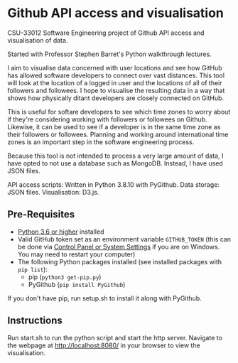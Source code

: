 # Github API access and visualisation

CSU-33012 Software Engineering project of Github API access and visualisation of data.

Started with Professor Stephen Barret's Python walkthrough lectures.

I aim to visualise data concerned with user locations and see how GitHub has allowed software developers to connect over vast distances. This tool will look at the location of a logged in user and the locations of all of their followers and followees. I hope to visualise the resulting data in a way that shows how physically ditant developers are closely connected on GitHub.

This is useful for softare developers to see which time zones to worry about if they're considering working with followers or followees on Github. Likewise, it can be used to see if a developer is in the same time zone as their followers or followees. Planning and working around international time zones is an important step in the software engineering process.

Because this tool is not intended to process a very large amount of data, I have opted to not use a database such as MongoDB. Instead, I have used JSON files.

API access scripts: Written in Python 3.8.10 with PyGithub.
Data storage: JSON files.
Visualisation: D3.js.

## Pre-Requisites

- [Python 3.6 or higher](https://www.python.org/downloads/) installed
- Valid GitHub token set as an environment variable `GITHUB_TOKEN` (this can be done via [Control Panel or System Settings](https://imgur.com/a/CQjLpfk) if you are on Windows. You may need to restart your computer)
- The following Python packages installed (see installed packages with `pip list`):
  - pip (`python3 get-pip.py`)
  - PyGithub (`pip install PyGithub`)

If you don't have pip, run setup.sh to install it along with PyGithub.

## Instructions

Run start.sh to run the python script and start the http server.
Navigate to the webpage at <http://localhost:8080/> in your browser to view the visualisation.
